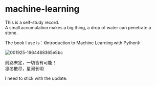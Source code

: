 # machine-learning
This is a self-study record.    
A small accumulation makes a big thing, a drop of water can penetrate a stone.


The book I use is：《Introduction to Machine Learning with Python》    


![001925-1664468365e5bc](https://github.com/sakura758/machine-learning/assets/90905406/b23025bf-fddf-44cb-a19a-258f966d1aaf)

前路未定，一切皆有可能！    
凛冬散尽，星河长明    

I need to stick with the update.
